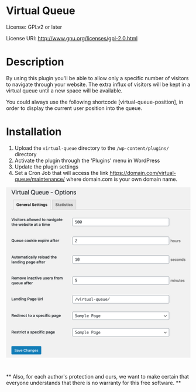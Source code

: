 # Virtual Queue
License: GPLv2 or later

License URI: http://www.gnu.org/licenses/gpl-2.0.html

# Description

By using this plugin you'll be able to allow only a specific number of visitors to navigate through your website.
The extra influx of visitors will be kept in a virtual queue until a new space will be available.

You could always use the following shortcode [virtual-queue-position], in order to display the current user position into the queue.

# Installation

1. Upload the `virtual-queue` directory to the `/wp-content/plugins/` directory
2. Activate the plugin through the 'Plugins' menu in WordPress
3. Update the plugin settings
4. Set a Cron Job that will access the link https://domain.com/virtual-queue/maintenance/ where domain.com is your own domain name.


![Alt text](screenshots/admin-settings_v2.png?raw=true "Virtual Queue Settings")


#
** Also, for each author's protection and ours, we want to make certain that everyone understands that there is no warranty for this free software. **
